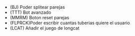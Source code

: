- (BJ) Poder splitear parejas
- (TTT) Bot avanzado
- (MMRM) Boton reset parejas
- (FLPRCK)Poder escribir cuantas tuberias quiere el usuario
- (LCAT) Añadir el juego de longcat
